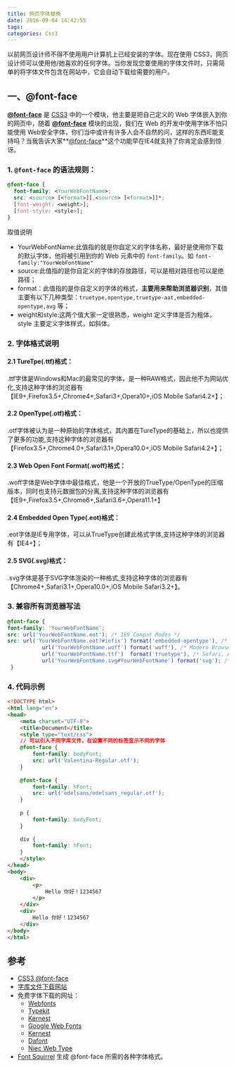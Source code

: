 ```yaml
---
title: 网页字体替换
date: 2016-09-04 14:42:55
tags: 
categories: Css3
---
```


以前网页设计师不得不使用用户计算机上已经安装的字体。现在使用 CSS3，网页设计师可以使用他/她喜欢的任何字体。当你发现您要使用的字体文件时，只需简单的将字体文件包含在网站中，它会自动下载给需要的用户。

## 一、@font-face
**[@font-face](http://www.w3.org/TR/css3-fonts/)** 是 [CSS3](http://www.w3.org/TR/CSS/#css3) 中的一个模块，他主要是把自己定义的 Web 字体嵌入到你的网页中，随着 **[@font-face](http://www.w3.org/TR/css3-fonts/)** 模块的出现，我们在 Web 的开发中使用字体不怕只能使用 Web安全字体，你们当中或许有许多人会不自然的问，这样的东西IE能支持吗？当我告诉大家**[@font-face](http://www.w3.org/TR/css3-fonts/)**这个功能早在IE4就支持了你肯定会感到惊讶。

### 1. `@font-face` 的语法规则：
```css
@font-face {
  font-family: <YourWebFontName>;
  src: <source> [<format>][,<source> [<format>]]*;
  [font-weight: <weight>];
  [font-style: <style>];
}
```

取值说明
- YourWebFontName:此值指的就是你自定义的字体名称，最好是使用你下载的默认字体，他将被引用到你的 Web 元素中的 `font-family`。如 `font-family:"YourWebFontName"`
- source:此值指的是你自定义的字体的存放路径，可以是相对路径也可以是绝路径；
- format：此值指的是你自定义的字体的格式，**主要用来帮助浏览器识别**，其值主要有以下几种类型：`truetype,opentype,truetype-aat,embedded-opentype,avg` 等；
- weight和style:这两个值大家一定很熟悉，weight 定义字体是否为粗体，style 主要定义字体样式，如斜体。


### 2. 字体格式说明
#### 2.1 TureTpe(.ttf)格式：
.ttf字体是Windows和Mac的最常见的字体，是一种RAW格式，因此他不为网站优化,支持这种字体的浏览器有【IE9+,Firefox3.5+,Chrome4+,Safari3+,Opera10+,iOS Mobile Safari4.2+】；

#### 2.2 OpenType(.otf)格式：
.otf字体被认为是一种原始的字体格式，其内置在TureType的基础上，所以也提供了更多的功能,支持这种字体的浏览器有【Firefox3.5+,Chrome4.0+,Safari3.1+,Opera10.0+,iOS Mobile Safari4.2+】；

#### 2.3 Web Open Font Format(.woff)格式：
.woff字体是Web字体中最佳格式，他是一个开放的TrueType/OpenType的压缩版本，同时也支持元数据包的分离,支持这种字体的浏览器有【IE9+,Firefox3.5+,Chrome6+,Safari3.6+,Opera11.1+】

#### 2.4 Embedded Open Type(.eot)格式：
.eot字体是IE专用字体，可以从TrueType创建此格式字体,支持这种字体的浏览器有【IE4+】；

#### 2.5 SVG(.svg)格式：
.svg字体是基于SVG字体渲染的一种格式,支持这种字体的浏览器有【Chrome4+,Safari3.1+,Opera10.0+,iOS Mobile Safari3.2+】。


### 3. 兼容所有浏览器写法
```css
@font-face {
font-family: 'YourWebFontName';
src: url('YourWebFontName.eot'); /* IE9 Compat Modes */
src: url('YourWebFontName.eot?#iefix') format('embedded-opentype'), /* IE6-IE8 */
           url('YourWebFontName.woff') format('woff'), /* Modern Browsers */
           url('YourWebFontName.ttf')  format('truetype'), /* Safari, Android, iOS */
           url('YourWebFontName.svg#YourWebFontName') format('svg'); /* Legacy iOS */
 }
```

### 4. 代码示例

```html
<!DOCTYPE html>
<html lang="en">
<head>
    <meta charset="UTF-8">
    <title>Document</title>
    <style type="text/css">
    // 可以引入不同字库文件，在设置不同的标签显示不同的字体
    @font-face {
        font-family: bodyFont;
        src: url('Valentina-Regular.otf');
    }
    
    @font-face {
        font-family: hFont;
        src: url('edelsans/edelsans_regular.otf');
    }
    
    p {
        font-family: bodyFont;
    }
    
    div {
        font-family: hFont;
    }
    </style>
</head>
<body>
    <div>
        <p>
            Hello 你好！1234567
        </p>
    </div>
    <div>
        Hello 你好！1234567
    </div>
</body>
</html>
```

## 参考
- [CSS3 @font-face](http://www.w3cplus.com/content/css3-font-face)
- [字库文件下载网站](http://vdisk.weibo.com/s/aj4Q1hteoyq7s)
- 免费字体下载的网址：
	* [Webfonts](http://webfonts.fonts.com/)
	* [Typekit](http://typekit.com/)
	* [Kernest](http://kernest.com/)
	* [Google Web Fonts](http://www.google.com/webfonts)
	* [Kernest](http://kernest.com/licenses)
	* [Dafont](http://www.dafont.com/)
	* [Niec Web Type](http://nicewebtype.com/fonts/)
- [Font Squirrel](http://www.fontsquirrel.com/fontface/generator) 生成 @font-face 所需的各种字体格式。

